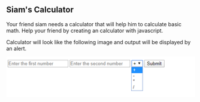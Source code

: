 ## Siam's Calculator

Your friend siam needs a calculator that will help him to calculate basic math. Help your friend by creating an calculator with javascript.

Calculator will look like the following image and output will be displayed by an alert.

![Calculator](../../assets/web/img/calc.png)